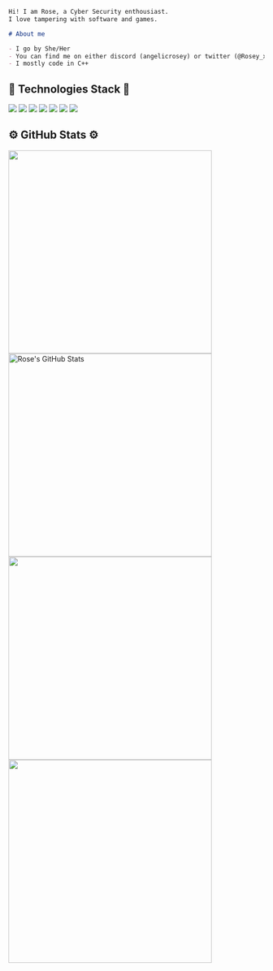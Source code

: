 
```md
Hi! I am Rose, a Cyber Security enthousiast.
I love tampering with software and games.

# About me

- I go by She/Her
- You can find me on either discord (angelicrosey) or twitter (@Rosey_x_x)
- I mostly code in C++
```

## 🔧 Technologies Stack 🔧
![](https://img.shields.io/badge/OS-Windows-informational?style=flat&logo=windows&logoColor=white&color=blueviolet)
![](https://img.shields.io/badge/OS-Linux-informational?style=flat&logo=linux&logoColor=white&color=blueviolet)
![](https://img.shields.io/badge/Code-C++-informational?style=flat&logo=cpp&logoColor=white&color=blueviolet)
![](https://img.shields.io/badge/Code-C-informational?style=flat&logo=c&logoColor=white&color=blueviolet)
![](https://img.shields.io/badge/Code-ASM-informational?style=flat&logo=assembly&logoColor=white&color=blueviolet)
![](https://img.shields.io/badge/Virtualization-Docker-informational?style=flat&logo=docker&logoColor=white&color=blueviolet)
![](https://img.shields.io/badge/GitHub-Git-informational?style=flat&logo=git&logoColor=white&color=blueviolet)

## ⚙️ GitHub Stats ⚙️

<a href="https://github.com/Roseyyx/Roseyyx">
  <img align="center" src="https://github-readme-stats.vercel.app/api/top-langs/?username=Roseyyx&hide=java,html,tex&title_color=ffffff&text_color=c9cacc&icon_color=blueviolet&bg_color=1d1f21&langs_count=3" width="400"/>
</a>
<a href="https://github.com/Roseyyx/Roseyyx">
  <img align="center" src="https://github-readme-stats.vercel.app/api?username=Roseyyx&show_icons=true&line_height=27&count_private=true&title_color=ffffff&text_color=c9cacc&icon_color=blueviolet&bg_color=1d1f21" alt="Rose's GitHub Stats" width="400" min-height="270"/>
</a>

<a href="https://github.com/Roseyyx/Roseyyx/Seismic-AntiCheat-Solutions">
  <img align="center" src="https://github-readme-stats.vercel.app/api/pin/?username=Roseyyx&repo=Seismic-AntiCheat-Solutions&title_color=ffffff&text_color=c9cacc&icon_color=blueviolet&bg_color=1d1f21" width="400" />
</a>


<a href="https://github.com/Roseyyx/Roseyyx/SeismicSecurity">
  <img align="center" src="https://github-readme-stats.vercel.app/api/pin/?username=Roseyyx&repo=SeismicSecurity&title_color=ffffff&text_color=c9cacc&icon_color=blueviolet&bg_color=1d1f21" width="400"/>
</a>  


